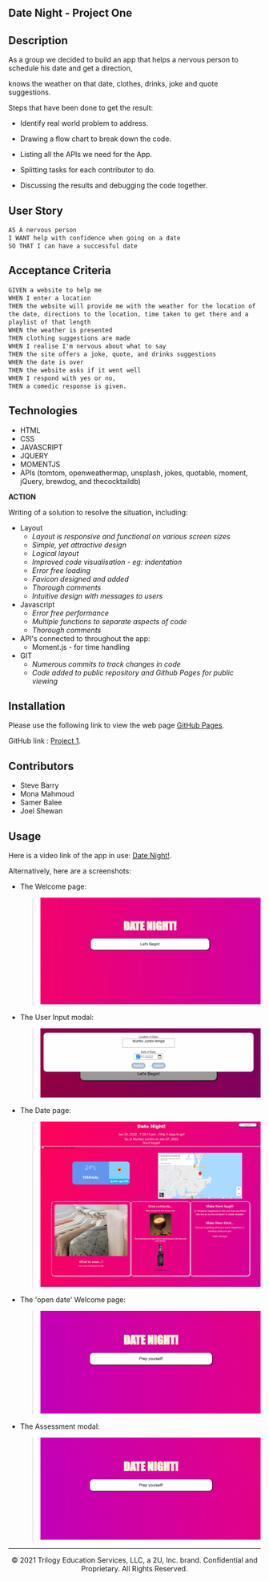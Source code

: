 ## Date Night - Project One

## Description

As a group we decided to build an app that helps a nervous person to schedule his date and get a direction, 

knows the weather on that date, clothes, drinks, joke and quote suggestions.

 Steps that have been done to get the result:

* Identify real world problem to address.

* Drawing a flow chart to break down the code.

* Listing all the APIs we need for the App.

* Splitting tasks for each contributor to do.

* Discussing the results and debugging the code together.

## User Story

```
AS A nervous person
I WANT help with confidence when going on a date
SO THAT I can have a successful date
```

## Acceptance Criteria

```
GIVEN a website to help me
WHEN I enter a location
THEN the website will provide me with the weather for the location of the date, directions to the location, time taken to get there and a playlist of that length
WHEN the weather is presented
THEN clothing suggestions are made
WHEN I realise I'm nervous about what to say
THEN the site offers a joke, quote, and drinks suggestions
WHEN the date is over
THEN the website asks if it went well
WHEN I respond with yes or no,
THEN a comedic response is given.
```

## Technologies

* HTML
* CSS
* JAVASCRIPT
* JQUERY
* MOMENTJS
* APIs (tomtom, openweathermap, unsplash, jokes, quotable, moment, jQuery, brewdog, and thecocktaildb)


**ACTION**

Writing of a solution to resolve the situation, including:
* Layout
  * *Layout is responsive and functional on various screen sizes*
  * *Simple, yet attractive design*
  * *Logical layout*
  * *Improved code visualisation - eg: indentation*
  * *Error free loading*
  * *Favicon designed and added*
  * *Thorough comments*
  * *Intuitive design with messages to users*
* Javascript
  * *Error free performance*
  * *Multiple functions to separate aspects of code*
  * *Thorough comments*
* API's connected to throughout the app:
  * Moment.js - for time handling
* GIT
  * *Numerous commits to track changes in code*
  * *Code added to public repository and Github Pages for public viewing*


## Installation

Please use the following link to view the web page [GitHub Pages](https://nbs5000.github.io/dateNight).

GitHub link : [Project 1](https://github.com/NBS5000/dateNight).

## Contributors

* Steve Barry
* Mona Mahmoud
* Samer Balee
* Joel Shewan

## Usage

Here is a video link of the app in use: 
[Date Night!](https://watch.screencastify.com/v/EnjlnMk0EY8Nm0eC7Khx).

Alternatively, here are a screenshots:

* The Welcome page:

    > ![Welcome Page](assets/images/begin.PNG)

* The User Input modal:

    > ![Screenshot user input](assets/images/location.PNG)

* The Date page:

    > ![Screenshot date page](assets/images/theDate.PNG)

* The 'open date' Welcome page:

    > ![Screenshot date page](assets/images/assess.PNG)

* The Assessment modal:

    > ![Screenshot date page](assets/images/assess.PNG)

---

<p style="text-align:center;">© 2021 Trilogy Education Services, LLC, a 2U, Inc. brand. Confidential and Proprietary. All Rights Reserved.</p>
